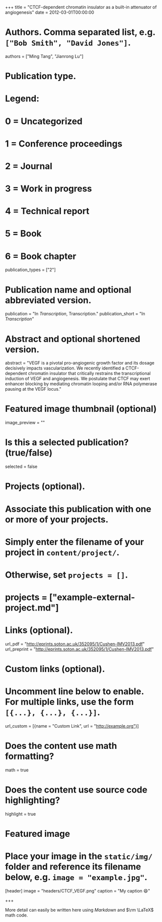 +++
title = "CTCF-dependent chromatin insulator as a built-in attenuator of angiogenesis"
date = 2012-03-01T00:00:00

# Authors. Comma separated list, e.g. `["Bob Smith", "David Jones"]`.
authors = ["Ming Tang", "Jianrong Lu"]

# Publication type.
# Legend:
# 0 = Uncategorized
# 1 = Conference proceedings
# 2 = Journal
# 3 = Work in progress
# 4 = Technical report
# 5 = Book
# 6 = Book chapter
publication_types = ["2"]

# Publication name and optional abbreviated version.
publication = "In *Transcription*, Transcription."
publication_short = "In *Transcription*"

# Abstract and optional shortened version.
abstract = "VEGF is a pivotal pro-angiogenic growth factor and its dosage decisively impacts vascularization. We recently identified a CTCF-dependent chromatin insulator that critically restrains the transcriptional induction of VEGF and angiogenesis. We postulate that CTCF may exert enhancer blocking by mediating chromatin looping and/or RNA polymerase pausing at the VEGF locus."

# Featured image thumbnail (optional)
image_preview = ""

# Is this a selected publication? (true/false)
selected = false

# Projects (optional).
#   Associate this publication with one or more of your projects.
#   Simply enter the filename of your project in `content/project/`.
#   Otherwise, set `projects = []`.
# projects = ["example-external-project.md"]

# Links (optional).
url_pdf = "http://eprints.soton.ac.uk/352095/1/Cushen-IMV2013.pdf"
url_preprint = "http://eprints.soton.ac.uk/352095/1/Cushen-IMV2013.pdf"


# Custom links (optional).
#   Uncomment line below to enable. For multiple links, use the form `[{...}, {...}, {...}]`.
url_custom = [{name = "Custom Link", url = "http://example.org"}]

# Does the content use math formatting?
math = true

# Does the content use source code highlighting?
highlight = true

# Featured image
# Place your image in the `static/img/` folder and reference its filename below, e.g. `image = "example.jpg"`.
[header]
image = "headers/CTCF_VEGF.png"
caption = "My caption :smile:"

+++

More detail can easily be written here using *Markdown* and $\rm \LaTeX$ math code.
